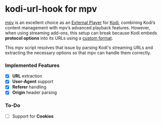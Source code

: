 # **kodi-url-hook for mpv**  

[mpv](https://mpv.io/) is an excellent choice as an [External Player](https://kodi.wiki/view/External_players) for [Kodi](https://kodi.tv/), combining Kodi’s content management with mpv’s advanced playback features. However, when using streaming add-ons, this setup can break because Kodi embeds **protocol options** into its URLs using a [custom format](https://kodi.wiki/view/HTTP).  

This mpv script resolves that issue by parsing Kodi's streaming URLs and extracting the necessary options so that mpv can handle them correctly.  

### **Implemented Features**  
- [x] **URL** extraction  
- [x] **User-Agent** support  
- [x] **Referer** handling  
- [x] **Origin** header parsing  

### **To-Do**  
- [ ] Support for **Cookies**  
